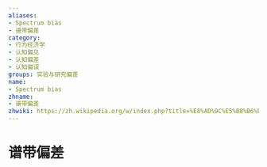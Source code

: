 ```yaml
---
aliases:
- Spectrum bias
- 谱带偏差
category:
- 行为经济学
- 认知偏见
- 认知偏差
- 认知偏误
groups: 实验与研究偏差
name:
- Spectrum bias
zhname:
- 谱带偏差
zhwiki: https://zh.wikipedia.org/w/index.php?title=%E8%AD%9C%E5%B8%B6%E5%81%8F%E8%AA%A4&action=edit&redlink=1
---
```


# 谱带偏差


